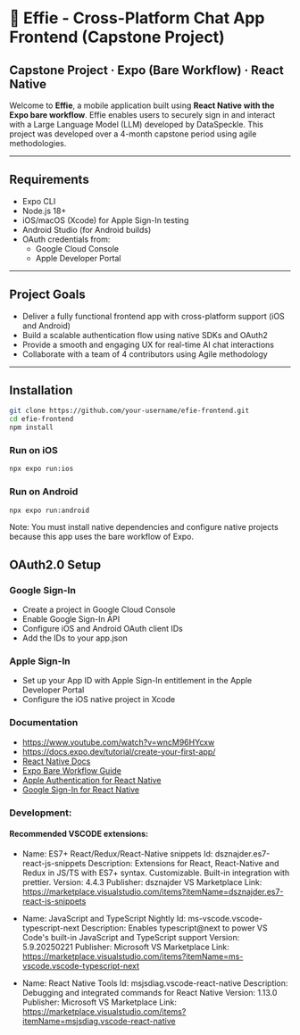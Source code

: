 # 📱 Effie - Cross-Platform Chat App Frontend (Capstone Project)

**Capstone Project · Expo (Bare Workflow) · React Native**
---

Welcome to **Effie**, a mobile application built using **React Native with the Expo bare workflow**. Effie enables users to securely sign in and interact with a Large Language Model (LLM) developed by DataSpeckle. This project was developed over a 4-month capstone period using agile methodologies.

---

## Requirements
- Expo CLI
- Node.js 18+
- iOS/macOS (Xcode) for Apple Sign-In testing
- Android Studio (for Android builds)
- OAuth credentials from:
  - Google Cloud Console
  - Apple Developer Portal
    
---    

## Project Goals

- Deliver a fully functional frontend app with cross-platform support (iOS and Android)
- Build a scalable authentication flow using native SDKs and OAuth2
- Provide a smooth and engaging UX for real-time AI chat interactions
- Collaborate with a team of 4 contributors using Agile methodology

---
## Installation

```bash
git clone https://github.com/your-username/efie-frontend.git
cd efie-frontend
npm install
```

### Run on iOS
```bash
npx expo run:ios
```

### Run on Android
```bash
npx expo run:android
```
Note: You must install native dependencies and configure native projects because this app uses the bare workflow of Expo.

## OAuth2.0 Setup
### Google Sign-In
- Create a project in Google Cloud Console
- Enable Google Sign-In API
- Configure iOS and Android OAuth client IDs
- Add the IDs to your app.json

### Apple Sign-In
- Set up your App ID with Apple Sign-In entitlement in the Apple Developer Portal
- Configure the iOS native project in Xcode


### Documentation

- https://www.youtube.com/watch?v=wncM96HYcxw
- https://docs.expo.dev/tutorial/create-your-first-app/
- [React Native Docs](https://reactnative.dev/docs/getting-started)
- [Expo Bare Workflow Guide](https://docs.expo.dev/bare/install-dev-builds-in-bare/)
- [Apple Authentication for React Native](https://docs.expo.dev/versions/latest/sdk/apple-authentication/)
- [Google Sign-In for React Native](https://www.npmjs.com/package/@react-native-google-signin/google-signin)


### Development:
#### Recommended VSCODE extensions:
- Name: ES7+ React/Redux/React-Native snippets
Id: dsznajder.es7-react-js-snippets
Description: Extensions for React, React-Native and Redux in JS/TS with ES7+ syntax. Customizable. Built-in integration with prettier.
Version: 4.4.3
Publisher: dsznajder
VS Marketplace Link: https://marketplace.visualstudio.com/items?itemName=dsznajder.es7-react-js-snippets

- Name: JavaScript and TypeScript Nightly
Id: ms-vscode.vscode-typescript-next
Description: Enables typescript@next to power VS Code's built-in JavaScript and TypeScript support
Version: 5.9.20250221
Publisher: Microsoft
VS Marketplace Link: https://marketplace.visualstudio.com/items?itemName=ms-vscode.vscode-typescript-next

- Name: React Native Tools
Id: msjsdiag.vscode-react-native
Description: Debugging and integrated commands for React Native
Version: 1.13.0
Publisher: Microsoft
VS Marketplace Link: https://marketplace.visualstudio.com/items?itemName=msjsdiag.vscode-react-native
